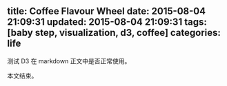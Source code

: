 title: Coffee Flavour Wheel
date: 2015-08-04 21:09:31
updated: 2015-08-04 21:09:31
tags: [baby step, visualization, d3, coffee]
categories: life
---

测试 D3 在 markdown 正文中是否正常使用。

<script src="https://cdnjs.cloudflare.com/ajax/libs/d3/3.5.6/d3.min.js" charset="utf-8"></script>
<div id="vis"></div>
<script src="(http://daweih.github.io/js/coffee_flavour_wheel.js" charset="utf-8"></script>

本文结束。